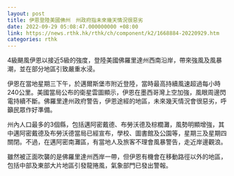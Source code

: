 ```yaml
---
layout: post
title: 伊恩登陸美國佛州　州政府指未來幾天情況很惡劣
date: 2022-09-29 05:08:47.000000000 +08:00
link: https://news.rthk.hk/rthk/ch/component/k2/1668884-20220929.htm
categories: rthk
---
```


4級颶風伊恩以接近5級的強度，登陸美國佛羅里達州西南沿岸，帶來強風及風暴潮，並在部分地區引致嚴重水浸。

伊恩在當地星期三下午，於邁爾斯堡市附近登陸，當時最高持續風速超過每小時240公里。美國當局公布的衛星雲圖顯示，伊恩在墨西哥灣上空加強，風眼周邊閃電持續不斷。佛羅里達州政府警告，伊恩途經的地區，未來幾天情況會很惡劣，呼籲民眾作好準備。

州內人口最多的3個縣，包括邁阿密戴德、布勞沃德及棕櫚灘，風勢明顯增強，其中邁阿密戴德及布勞沃德當局已經宣布，學校、圖書館及公園等，星期三及星期四關閉。不過，在邁阿密南灘區，有當地人及旅客不理會風暴警告，走近岸邊觀浪。

雖然被正面吹襲的是佛羅里達州西岸一帶，但伊恩有機會在移動路徑以外的地區，包括中部及東部大片地區引發龍捲風，氣象部門已發出警報。

